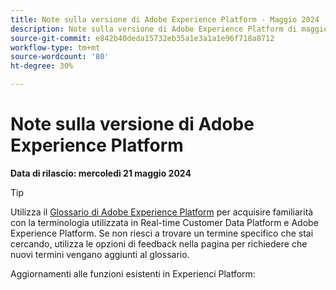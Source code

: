 ```yaml
---
title: Note sulla versione di Adobe Experience Platform - Maggio 2024
description: Note sulla versione di Adobe Experience Platform di maggio 2024.
source-git-commit: e842b40deda15732eb35a1e3a1a1e96f718a8712
workflow-type: tm+mt
source-wordcount: '80'
ht-degree: 30%

---
```


# Note sulla versione di Adobe Experience Platform

**Data di rilascio: mercoledì 21 maggio 2024**

>[!TIP]
>
>Utilizza il [Glossario di Adobe Experience Platform](/help/landing/glossary.md) per acquisire familiarità con la terminologia utilizzata in Real-time Customer Data Platform e Adobe Experience Platform. Se non riesci a trovare un termine specifico che stai cercando, utilizza le opzioni di feedback nella pagina per richiedere che nuovi termini vengano aggiunti al glossario.

Aggiornamenti alle funzioni esistenti in Experienci Platform:
